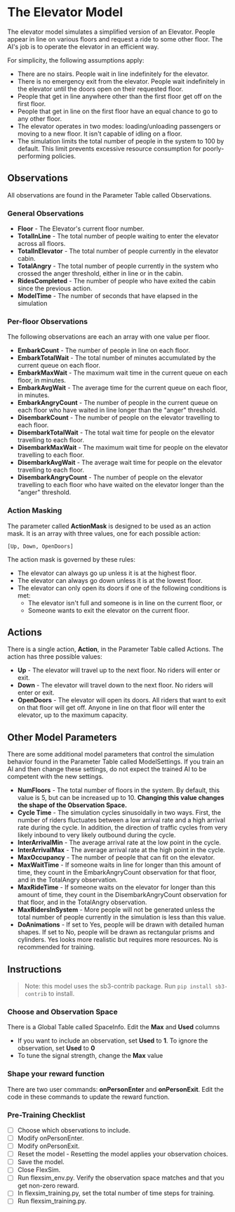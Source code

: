 # The Elevator Model

The elevator model simulates a simplified version of an Elevator. People appear in
line on various floors and request a ride to some other floor. The AI's job is to
operate the elevator in an efficient way.

For simplicity, the following assumptions apply:
* There are no stairs. People wait in line indefinitely for the elevator.
* There is no emergency exit from the elevator. People wait indefinitely in the elevator until the doors open on their requested floor.
* People that get in line anywhere other than the first floor get off on the first floor.
* People that get in line on the first floor have an equal chance to go to any other floor.
* The elevator operates in two modes: loading/unloading passengers or moving to a new floor. It isn't capable of idling on a floor.
* The simulation limits the total number of people in the system to 100 by default. This limit prevents excessive resource consumption for poorly-performing policies.

## Observations
All observations are found in the Parameter Table called Observations.

### General Observations
* **Floor** - The Elevator's current floor number.
* **TotalInLine** - The total number of people waiting to enter the elevator across all floors.
* **TotalInElevator** - The total number of people currently in the elevator cabin.
* **TotalAngry** - The total number of people currently in the system who crossed the anger threshold, either in line or in the cabin.
* **RidesCompleted** - The number of people who have exited the cabin since the previous action.
* **ModelTime** - The number of seconds that have elapsed in the simulation

### Per-floor Observations
The following observations are each an array with one value per floor.
* **EmbarkCount** - The number of people in line on each floor.
* **EmbarkTotalWait** - The total number of minutes accumulated by the current queue on each floor.
* **EmbarkMaxWait** - The maximum wait time in the current queue on each floor, in minutes.
* **EmbarkAvgWait** - The average time for the current queue on each floor, in minutes.
* **EmbarkAngryCount** - The number of people in the current queue on each floor who have waited in line longer than the "anger" threshold.
* **DisembarkCount** - The number of people on the elevator travelling to each floor.
* **DisembarkTotalWait** - The total wait time for people on the elevator travelling to each floor.
* **DisembarkMaxWait** - The maximum wait time for people on the elevator travelling to each floor.
* **DisembarkAvgWait** - The average wait time for people on the elevator travelling to each floor.
* **DisembarkAngryCount** - The number of people on the elevator travelling to each floor who have waited on the elevator longer than the "anger" threshold.

### Action Masking

The parameter called **ActionMask** is designed to be used as an action mask. It is an array
with three values, one for each possible action:

```
[Up, Down, OpenDoors]
```
The action mask is governed by these rules:
* The elevator can always go up unless it is at the highest floor.
* The elevator can always go down unless it is at the lowest floor.
* The elevator can only open its doors if one of the following conditions is met:
  * The elevator isn't full and someone is in line on the current floor, or
  * Someone wants to exit the elevator on the current floor.

## Actions

There is a single action, **Action**, in the Parameter Table called Actions. The action has three possible values:
* **Up** - The elevator will travel up to the next floor. No riders will enter or exit.
* **Down** - The elevator will travel down to the next floor. No riders will enter or exit.
* **OpenDoors** - The elevator will open its doors. All riders that want to exit on that floor will get off. Anyone in line on that floor will enter the elevator, up to the maximum capacity.

## Other Model Parameters

There are some additional model parameters that control the simulation behavior found
in the Parameter Table called ModelSettings. If you train an AI and then change these
settings, do not expect the trained AI to be competent with the new settings.

* **NumFloors** - The total number of floors in the system. By default, this value is 5, but can be increased up to 10. **Changing this value changes the shape of the Observation Space.**
* **Cycle Time** - The simulation cycles sinusoidally in two ways. First, the number of riders fluctuates between a low arrival rate and a high arrival rate during the cycle. In addition, the direction of traffic cycles from very likely inbound to very likely outbound during the cycle.
* **InterArrivalMin** - The average arrival rate at the low point in the cycle.
* **InterArrivalMax** - The average arrival rate at the high point in the cycle.
* **MaxOccupancy** - The number of people that can fit on the elevator.
* **MaxWaitTime** - If someone waits in line for longer than this amount of time, they count in the EmbarkAngryCount observation for that floor, and in the TotalAngry observation.
* **MaxRideTime** - If someone waits on the elevator for longer than this amount of time, they count in the DisembarkAngryCount observation for that floor, and in the TotalAngry observation.
* **MaxRidersInSystem** - More people will not be generated unless the total number of people currently in the simulation is less than this value.
* **DoAnimations** - If set to Yes, people will be drawn with detailed human shapes. If set to No, people will be drawn as rectangular prisms and cylinders. Yes looks more realistic but requires more resources. No is recommended for training.

## Instructions

> Note: this model uses the sb3-contrib package. Run `pip install sb3-contrib` to install.

### Choose and Observation Space
There is a Global Table called SpaceInfo. Edit the **Max** and **Used** columns

* If you want to include an observation, set **Used** to **1**. To ignore the observation, set **Used** to **0**
* To tune the signal strength, change the **Max** value

### Shape your reward function
There are two user commands: **onPersonEnter** and **onPersonExit**. Edit the code in these commands to update the reward function.

### Pre-Training Checklist
- [ ] Choose which observations to include.
- [ ] Modify onPersonEnter.
- [ ] Modify onPersonExit.
- [ ] Reset the model - Resetting the model applies your observation choices.
- [ ] Save the model.
- [ ] Close FlexSim.
- [ ] Run flexsim_env.py. Verify the observation space matches and that you get non-zero reward.
- [ ] In flexsim_training.py, set the total number of time steps for training.
- [ ] Run flexsim_training.py.